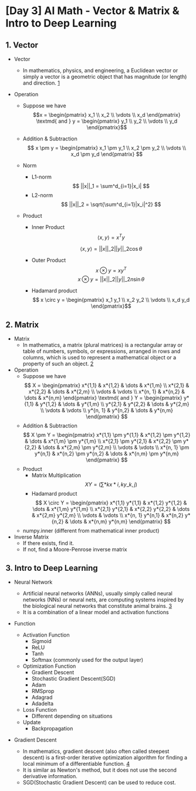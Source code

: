 # [Day 3] AI Math - Vector & Matrix & Intro to Deep Learning

## 1. Vector

- Vector
  - In mathematics, physics, and engineering, a Euclidean vector or simply a vector is a geometric object that has magnitude (or length) and direction. [1]
- Operation

  - Suppose we have $$x = \begin{pmatrix} x_1 \\ x_2 \\ \vdots \\ x_d \end{pmatrix} \textmd{ and } y = \begin{pmatrix} y_1 \\ y_2 \\ \vdots \\ y_d \end{pmatrix}$$
  - Addition & Subtraction
    $$ x \pm y = \begin{pmatrix} x_1 \pm y_1 \\ x_2 \pm y_2 \\ \vdots \\ x_d \pm y_d \end{pmatrix} $$
  - Norm
    - L1-norm
      $$ ||x||_1 = \sum^d_{i=1}|x_i| $$
    - L2-norm
      $$ ||x||_2 = \sqrt{\sum^d_{i=1}|x_i|^2} $$
  - Product

    - Inner Product
      $$\langle x, y \rangle = x^Ty $$

      $$ \langle x, y \rangle = ||x||\_2||y||\_2 \cos \theta $$

    - Outer Product
      $$ x \otimes y = xy^T $$
      $$ x \otimes y = ||x||\_2||y||\_2 n \sin \theta $$
    - Hadamard product
      $$ x \circ y = \begin{pmatrix} x_1 y_1 \\ x_2 y_2 \\ \vdots \\ x_d y_d \end{pmatrix}$$

## 2. Matrix

- Matrix
  - In mathematics, a matrix (plural matrices) is a rectangular array or table of numbers, symbols, or expressions, arranged in rows and columns, which is used to represent a mathematical object or a property of such an object. [2]
- Operation
  - Suppose we have
    $$ X = \begin{pmatrix} x*{1,1} & x*{1,2} & \dots & x*{1,m} \\ x*{2,1} & x*{2,2} & \dots & x*{2,m} \\ \vdots & \vdots \\ x*{n, 1} & x*{n,2} & \dots & x*{n,m} \end{pmatrix} \textmd{ and } Y = \begin{pmatrix} y*{1,1} & y*{1,2} & \dots & y*{1,m} \\ y*{2,1} & y*{2,2} & \dots & y*{2,m} \\ \vdots & \vdots \\ y*{n, 1} & y*{n,2} & \dots & y*{n,m} \end{pmatrix} $$
  - Addition & Subtraction
    $$ X \pm Y = \begin{pmatrix} x*{1,1} \pm y*{1,1} & x*{1,2} \pm y*{1,2} & \dots & x*{1,m} \pm y*{1,m} \\ x*{2,1} \pm y*{2,1} & x*{2,2} \pm y*{2,2} & \dots & x*{2,m} \pm y*{2,m} \\ \vdots & \vdots \\ x*{n, 1} \pm y*{n,1} & x*{n,2} \pm y*{n,2} & \dots & x*{n,m} \pm y*{n,m} \end{pmatrix} $$
  - Product
    - Matrix Multiplication
      $$ XY = \left( \sum*k x*{i,k}y\_{k,j} \right) $$
    - Hadamard product
      $$ X \circ Y = \begin{pmatrix} x*{1,1} y*{1,1} & x*{1,2} y*{1,2} & \dots & x*{1,m} y*{1,m} \\ x*{2,1} y*{2,1} & x*{2,2} y*{2,2} & \dots & x*{2,m} y*{2,m} \\ \vdots & \vdots \\ x*{n, 1} y*{n,1} & x*{n,2} y*{n,2} & \dots & x*{n,m} y*{n,m} \end{pmatrix} $$
  - numpy.inner (different from mathematical inner product)
- Inverse Matrix
  - If there exists, find it.
  - If not, find a Moore-Penrose inverse matrix

## 3. Intro to Deep Learning

- Neural Network
  - Artificial neural networks (ANNs), usually simply called neural networks (NNs) or neural nets, are computing systems inspired by the biological neural networks that constitute animal brains. [3]
  - It is a combination of a linear model and activation functions
- Function

  - Activation Function
    - Sigmoid
    - ReLU
    - Tanh
    - Softmax (commonly used for the output layer)
  - Optimization Function
    - Gradient Descent
    - Stochastic Gradient Descent(SGD)
    - Adam
    - RMSprop
    - Adagrad
    - Adadelta
  - Loss Function
    - Different depending on situations
  - Update
    - Backpropagation

- Gradient Descent
  - In mathematics, gradient descent (also often called steepest descent) is a first-order iterative optimization algorithm for finding a local minimum of a differentiable function. [4]
  - It is similar as Newton's method, but it does not use the second derivative information.
  - SGD(Stochastic Gradient Descent) can be used to reduce cost.

<!-- Reference -->

[1]: https://en.wikipedia.org/wiki/Euclidean_vector
[2]: https://en.wikipedia.org/wiki/Matrix_(mathematics)
[3]: https://en.wikipedia.org/wiki/Artificial_neural_network
[4]: https://en.wikipedia.org/wiki/Gradient_descent
